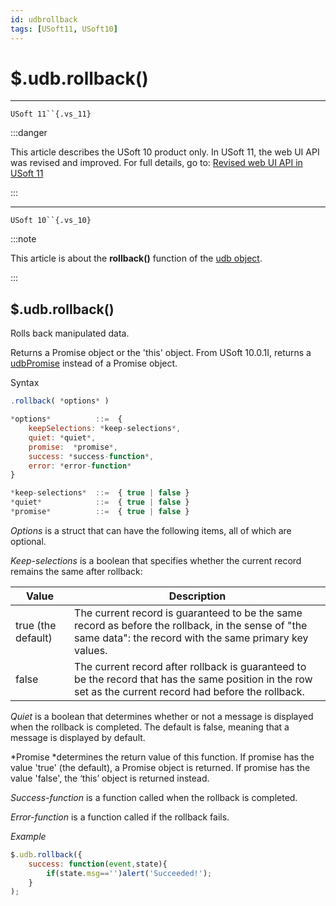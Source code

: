 ```yaml
---
id: udbrollback
tags: [USoft11, USoft10]
---
```

# $.udb.rollback()



----

`USoft 11``{.vs_11}`


:::danger

This article describes the USoft 10 product only.
In USoft 11, the web UI API was revised and improved. For full details, go to:
[Revised web UI API in USoft 11](/docs/Web_and_app_UIs/UDB_udb/Revised_web_UI_API_in_USoft_11.md)

:::

----

`USoft 10``{.vs_10}`


:::note

This article is about the **rollback()** function of the [udb object](/docs/Web_and_app_UIs/UDB_udb).

:::

## **$.udb.rollback()**

Rolls back manipulated data.

Returns a Promise object or the 'this' object. From USoft 10.0.1I, returns a [udbPromise](/docs/Web_and_app_UIs/JavaScript/Promises_for_asynchronous_Javascript.md) instead of a Promise object.

Syntax

```js
.rollback( *options* )

*options*          ::=  {
    keepSelections: *keep-selections*,
    quiet: *quiet*,
    promise:  *promise*,
    success: *success-function*,
    error: *error-function*
}

*keep-selections*  ::=  { true | false }
*quiet*            ::=  { true | false }
*promise*          ::=  { true | false }
```

*Options* is a struct that can have the following items, all of which are optional.

*Keep-selections* is a boolean that specifies whether the current record remains the same after rollback:

|**Value**|**Description**|
|--------|--------|
|true (the default)|The current record is guaranteed to be the same record as before the rollback, in the sense of "the same data": the record with the same primary key values.|
|false   |The current record after rollback is guaranteed to be the record that has the same position in the row set as the current record had before the rollback.|



*Quiet* is a boolean that determines whether or not a message is displayed when the rollback is completed. The default is false, meaning that a message is displayed by default.

*Promise *determines the return value of this function. If promise has the value 'true' (the default), a Promise object is returned. If promise has the value 'false', the ‘this’ object is returned instead.

*Success-function* is a function called when the rollback is completed.

*Error-function* is a function called if the rollback fails.

*Example*

```js
$.udb.rollback({
    success: function(event,state){
        if(state.msg=='')alert('Succeeded!');
    }
);
```

 